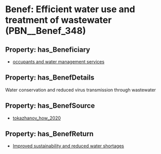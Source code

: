 # Benef: __Efficient water use and treatment of wastewater__ (PBN__Benef_348)

## Property: has_Beneficiary

* [occupants and water management services](../Stakeholder/PBN__Stakeholder_169)

## Property: has_BenefDetails

Water conservation and reduced virus transmission through wastewater

## Property: has_BenefSource

* [tokazhanov_how_2020](../Article/PBN__Article_67)

## Property: has_BenefReturn

* [Improved sustainability and reduced water shortages](../BenefReturn/PBN__BenefReturn_371)

